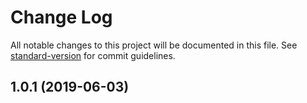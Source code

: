 # Change Log

All notable changes to this project will be documented in this file. See [standard-version](https://github.com/conventional-changelog/standard-version) for commit guidelines.

## 1.0.1 (2019-06-03)
